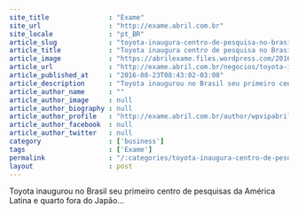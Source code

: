 ```yaml
---
site_title               : "Exame"
site_url                 : "http://exame.abril.com.br"
site_locale              : "pt_BR"
article_slug             : "toyota-inaugura-centro-de-pesquisa-no-brasil-o-1o-da-al"
article_title            : "Toyota inaugura centro de pesquisa no Brasil, o 1º da AL"
article_image            : "https://abrilexame.files.wordpress.com/2016/09/size_960_16_9_toyota-no-japao1.jpg?quality=70&strip=all&w=960"
article_url              : "http://exame.abril.com.br/negocios/toyota-inaugura-no-pais-o-1o-centro-de-pesquisa-da-empresa-na-america-latina/"
article_published_at     : "2016-08-23T08:43:02-03:00"
article_description      : "Toyota inaugurou no Brasil seu primeiro centro de pesquisas da América Latina e quarto fora do Japão..."
article_author_name      : ""
article_author_image     : null
article_author_biography : null
article_author_profile   : "http://exame.abril.com.br/author/wpvipabril/"
article_author_facebook  : null
article_author_twitter   : null
category                 : ['business']
tags                     : ['Exame']
permalink                : "/:categories/toyota-inaugura-centro-de-pesquisa-no-brasil-o-1o-da-al/"
layout                   : post
---
```


Toyota inaugurou no Brasil seu primeiro centro de pesquisas da América Latina e quarto fora do Japão...
